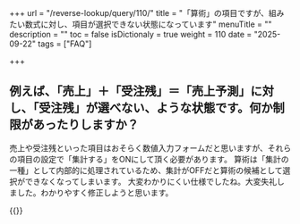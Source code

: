 +++
url = "/reverse-lookup/query/110/"
title = "「算術」の項目ですが、組みたい数式に対し、項目が選択できない状態になっています"
menuTitle = ""
description = ""
toc = false
isDictionaly = true
weight = 110
date = "2025-09-22"
tags = ["FAQ"]

+++

## 例えば、「売上」＋「受注残」＝「売上予測」に対し、「受注残」が選べない、ような状態です。何か制限があったりしますか？

売上や受注残といった項目はおそらく数値入力フォームだと思いますが、それらの項目の設定で「集計する」をONにして頂く必要があります。
算術は「集計の一種」として内部的に処理されているため、集計がOFFだと算術の候補として選択ができなくなってしまいます。
大変わかりにくい仕様でしたね。大変失礼しました。わかりやすく修正しようと思います。

{{<iTablet filename="img/p1" msg="" alice="ok">}}

